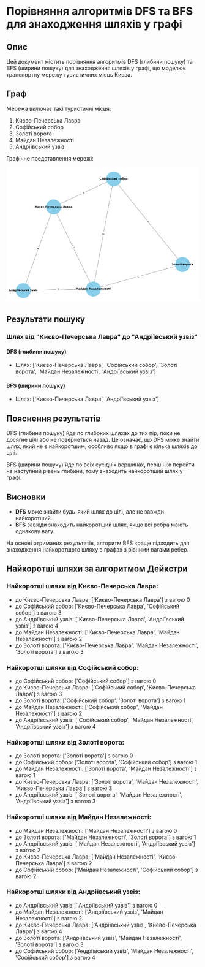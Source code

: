 
# Порівняння алгоритмів DFS та BFS для знаходження шляхів у графі

## Опис
Цей документ містить порівняння алгоритмів DFS (глибини пошуку) та BFS (ширини пошуку) для знаходження шляхів у графі, що моделює транспортну мережу туристичних місць Києва.

## Граф
Мережа включає такі туристичні місця:
1. Києво-Печерська Лавра
2. Софійський собор
3. Золоті ворота
4. Майдан Незалежності
5. Андріївський узвіз

Графічне представлення мережі:

![Граф](graph.png)

## Результати пошуку

### Шлях від "Києво-Печерська Лавра" до "Андріївський узвіз"

#### DFS (глибини пошуку)
- Шлях: ['Києво-Печерська Лавра', 'Софійський собор', 'Золоті ворота', 'Майдан Незалежності', 'Андріївський узвіз']

#### BFS (ширини пошуку)
- Шлях: ['Києво-Печерська Лавра', 'Андріївський узвіз']

## Пояснення результатів
DFS (глибини пошуку) йде по глибоких шляхах до тих пір, поки не досягне цілі або не повернеться назад. Це означає, що DFS може знайти шлях, який не є найкоротшим, особливо якщо в графі є кілька шляхів до цілі.

BFS (ширини пошуку) йде по всіх сусідніх вершинах, перш ніж перейти на наступний рівень глибини, тому знаходить найкоротший шлях у графі.

## Висновки
- **DFS** може знайти будь-який шлях до цілі, але не завжди найкоротший.
- **BFS** завжди знаходить найкоротший шлях, якщо всі ребра мають однакову вагу.

На основі отриманих результатів, алгоритм BFS краще підходить для знаходження найкоротшого шляху в графах з рівними вагами ребер.

## Найкоротші шляхи за алгоритмом Дейкстри

### Найкоротші шляхи від Києво-Печерська Лавра:
- до Києво-Печерська Лавра: ['Києво-Печерська Лавра'] з вагою 0
- до Софійський собор: ['Києво-Печерська Лавра', 'Софійський собор'] з вагою 3
- до Андріївський узвіз: ['Києво-Печерська Лавра', 'Андріївський узвіз'] з вагою 4
- до Майдан Незалежності: ['Києво-Печерська Лавра', 'Майдан Незалежності'] з вагою 2
- до Золоті ворота: ['Києво-Печерська Лавра', 'Майдан Незалежності', 'Золоті ворота'] з вагою 3

### Найкоротші шляхи від Софійський собор:
- до Софійський собор: ['Софійський собор'] з вагою 0
- до Києво-Печерська Лавра: ['Софійський собор', 'Києво-Печерська Лавра'] з вагою 3
- до Золоті ворота: ['Софійський собор', 'Золоті ворота'] з вагою 1
- до Майдан Незалежності: ['Софійський собор', 'Майдан Незалежності'] з вагою 2
- до Андріївський узвіз: ['Софійський собор', 'Майдан Незалежності', 'Андріївський узвіз'] з вагою 4

### Найкоротші шляхи від Золоті ворота:
- до Золоті ворота: ['Золоті ворота'] з вагою 0
- до Софійський собор: ['Золоті ворота', 'Софійський собор'] з вагою 1
- до Майдан Незалежності: ['Золоті ворота', 'Майдан Незалежності'] з вагою 1
- до Києво-Печерська Лавра: ['Золоті ворота', 'Майдан Незалежності', 'Києво-Печерська Лавра'] з вагою 3
- до Андріївський узвіз: ['Золоті ворота', 'Майдан Незалежності', 'Андріївський узвіз'] з вагою 3

### Найкоротші шляхи від Майдан Незалежності:
- до Майдан Незалежності: ['Майдан Незалежності'] з вагою 0
- до Золоті ворота: ['Майдан Незалежності', 'Золоті ворота'] з вагою 1
- до Андріївський узвіз: ['Майдан Незалежності', 'Андріївський узвіз'] з вагою 2
- до Києво-Печерська Лавра: ['Майдан Незалежності', 'Києво-Печерська Лавра'] з вагою 2
- до Софійський собор: ['Майдан Незалежності', 'Софійський собор'] з вагою 2

### Найкоротші шляхи від Андріївський узвіз:
- до Андріївський узвіз: ['Андріївський узвіз'] з вагою 0
- до Майдан Незалежності: ['Андріївський узвіз', 'Майдан Незалежності'] з вагою 2
- до Києво-Печерська Лавра: ['Андріївський узвіз', 'Києво-Печерська Лавра'] з вагою 4
- до Золоті ворота: ['Андріївський узвіз', 'Майдан Незалежності', 'Золоті ворота'] з вагою 3
- до Софійський собор: ['Андріївський узвіз', 'Майдан Незалежності', 'Софійський собор'] з вагою 4
